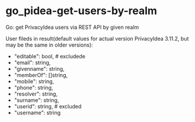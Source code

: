 # go_pidea-get-users-by-realm
Go: get PrivacyIdea users via REST API by given realm

User fileds in result(default values for actual version PrivacyIdea 3.11.2, but may be the same in older versions):
* "editable": bool, # excludede
* "email": string,
* "givenname": string,
* "memberOf": []string,
* "mobile": string,
* "phone": string,
* "resolver": string,
* "surname": string,
* "userid": string, # excluded
* "username": string